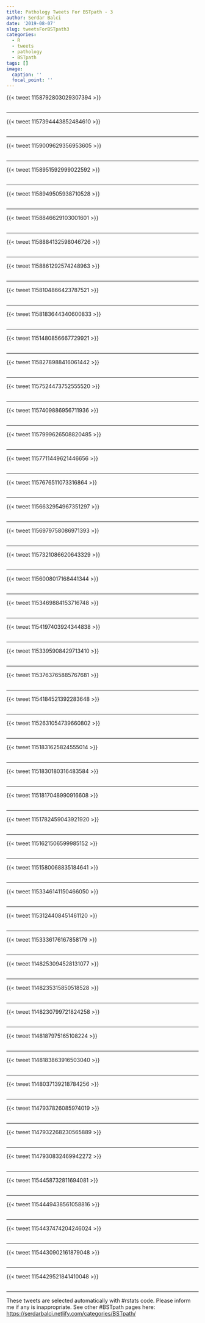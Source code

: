 ```yaml
---
title: Pathology Tweets For BSTpath - 3
author: Serdar Balci
date: '2019-08-07'
slug: tweetsForBSTpath3
categories:
  - R
  - tweets
  - pathology
  - BSTpath
tags: []
image:
  caption: ''
  focal_point: ''
---
```



{{< tweet 1158792803029307394 >}}
<br>
<br>
<hr>
{{< tweet 1157394443852484610 >}}
<br>
<br>
<hr>
{{< tweet 1159009629356953605 >}}
<br>
<br>
<hr>
{{< tweet 1158951592999022592 >}}
<br>
<br>
<hr>
{{< tweet 1158949505938710528 >}}
<br>
<br>
<hr>
{{< tweet 1158846629103001601 >}}
<br>
<br>
<hr>
{{< tweet 1158884132598046726 >}}
<br>
<br>
<hr>
{{< tweet 1158861292574248963 >}}
<br>
<br>
<hr>
{{< tweet 1158104866423787521 >}}
<br>
<br>
<hr>
{{< tweet 1158183644340600833 >}}
<br>
<br>
<hr>
{{< tweet 1151480856667729921 >}}
<br>
<br>
<hr>
{{< tweet 1158278988416061442 >}}
<br>
<br>
<hr>
{{< tweet 1157524473752555520 >}}
<br>
<br>
<hr>
{{< tweet 1157409886956711936 >}}
<br>
<br>
<hr>
{{< tweet 1157999626508820485 >}}
<br>
<br>
<hr>
{{< tweet 1157711449621446656 >}}
<br>
<br>
<hr>
{{< tweet 1157676511073316864 >}}
<br>
<br>
<hr>
{{< tweet 1156632954967351297 >}}
<br>
<br>
<hr>
{{< tweet 1156979758086971393 >}}
<br>
<br>
<hr>
{{< tweet 1157321086620643329 >}}
<br>
<br>
<hr>
{{< tweet 1156008017168441344 >}}
<br>
<br>
<hr>
{{< tweet 1153469884153716748 >}}
<br>
<br>
<hr>
{{< tweet 1154197403924344838 >}}
<br>
<br>
<hr>
{{< tweet 1153395908429713410 >}}
<br>
<br>
<hr>
{{< tweet 1153763765885767681 >}}
<br>
<br>
<hr>
{{< tweet 1154184521392283648 >}}
<br>
<br>
<hr>
{{< tweet 1152631054739660802 >}}
<br>
<br>
<hr>
{{< tweet 1151831625824555014 >}}
<br>
<br>
<hr>
{{< tweet 1151830180316483584 >}}
<br>
<br>
<hr>
{{< tweet 1151817048990916608 >}}
<br>
<br>
<hr>
{{< tweet 1151782459043921920 >}}
<br>
<br>
<hr>
{{< tweet 1151621506599985152 >}}
<br>
<br>
<hr>
{{< tweet 1151580068835184641 >}}
<br>
<br>
<hr>
{{< tweet 1153346141150466050 >}}
<br>
<br>
<hr>
{{< tweet 1153124408451461120 >}}
<br>
<br>
<hr>
{{< tweet 1153336176167858179 >}}
<br>
<br>
<hr>
{{< tweet 1148253094528131077 >}}
<br>
<br>
<hr>
{{< tweet 1148235315850518528 >}}
<br>
<br>
<hr>
{{< tweet 1148230799721824258 >}}
<br>
<br>
<hr>
{{< tweet 1148187975165108224 >}}
<br>
<br>
<hr>
{{< tweet 1148183863916503040 >}}
<br>
<br>
<hr>
{{< tweet 1148037139218784256 >}}
<br>
<br>
<hr>
{{< tweet 1147937826085974019 >}}
<br>
<br>
<hr>
{{< tweet 1147932268230565889 >}}
<br>
<br>
<hr>
{{< tweet 1147930832469942272 >}}
<br>
<br>
<hr>
{{< tweet 1154458732811694081 >}}
<br>
<br>
<hr>
{{< tweet 1154449438561058816 >}}
<br>
<br>
<hr>
{{< tweet 1154437474204246024 >}}
<br>
<br>
<hr>
{{< tweet 1154430902161879048 >}}
<br>
<br>
<hr>
{{< tweet 1154429521841410048 >}}
<br>
<br>
<hr>


These tweets are selected automatically with #rstats code. Please inform me if any is inappropriate.
See other #BSTpath pages here: https://serdarbalci.netlify.com/categories/BSTpath/
